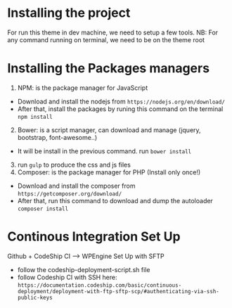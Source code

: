# Installing the project
For run this theme in dev machine, we need to setup a few tools.
NB: For any command running on terminal, we need to be on the theme root

# Installing the Packages managers
1) NPM: is the package manager for JavaScript
- Download and install the nodejs from `https://nodejs.org/en/download/`
- After that, install the packages by runing this command on the terminal
`npm install`
2) Bower: is a script manager, can download and manage (jquery, bootstrap, font-awesome..)
- It will be install in the previous command.
run `bower install`
3) run `gulp` to produce the css and js files
4) Composer: is the package manager for PHP (Install only once!)
- Download and install the composer from `https://getcomposer.org/download/`
- After that, run this command to download and dump the autoloader
`composer install`

# Continous Integration Set Up
Github + CodeShip CI --> WPEngine Set Up with SFTP  

- follow the codeship-deployment-script.sh file  
- follow Codeship CI with SSH  here: `https://documentation.codeship.com/basic/continuous-deployment/deployment-with-ftp-sftp-scp/#authenticating-via-ssh-public-keys`

```bash


```